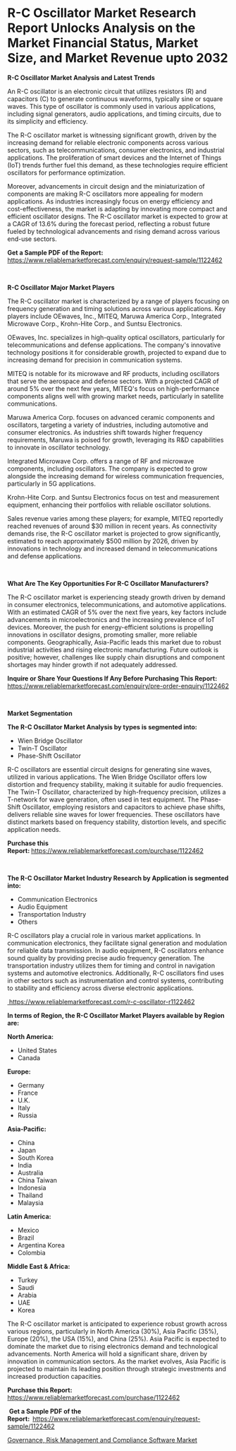 <p><h1>R-C Oscillator Market Research Report Unlocks Analysis on the Market Financial Status, Market Size, and Market Revenue upto 2032</h1></p><p><strong>R-C Oscillator Market Analysis and Latest Trends</strong></p>
<p><p>An R-C oscillator is an electronic circuit that utilizes resistors (R) and capacitors (C) to generate continuous waveforms, typically sine or square waves. This type of oscillator is commonly used in various applications, including signal generators, audio applications, and timing circuits, due to its simplicity and efficiency.</p><p>The R-C oscillator market is witnessing significant growth, driven by the increasing demand for reliable electronic components across various sectors, such as telecommunications, consumer electronics, and industrial applications. The proliferation of smart devices and the Internet of Things (IoT) trends further fuel this demand, as these technologies require efficient oscillators for performance optimization. </p><p>Moreover, advancements in circuit design and the miniaturization of components are making R-C oscillators more appealing for modern applications. As industries increasingly focus on energy efficiency and cost-effectiveness, the market is adapting by innovating more compact and efficient oscillator designs. The R-C oscillator market is expected to grow at a CAGR of 13.6% during the forecast period, reflecting a robust future fueled by technological advancements and rising demand across various end-use sectors.</p></p>
<p><strong>Get a Sample PDF of the Report:&nbsp;</strong> <a href="https://www.reliablemarketforecast.com/enquiry/request-sample/1122462?utm_campaign=2439&utm_medium=2&utm_source=Github&utm_content=ia&utm_term=30032025&utm_id=r-c-oscillator">https://www.reliablemarketforecast.com/enquiry/request-sample/1122462</a></p>
<p>&nbsp;</p>
<p><strong>R-C Oscillator Major Market Players</strong></p>
<p><p>The R-C oscillator market is characterized by a range of players focusing on frequency generation and timing solutions across various applications. Key players include OEwaves, Inc., MITEQ, Maruwa America Corp., Integrated Microwave Corp., Krohn-Hite Corp., and Suntsu Electronics.</p><p>OEwaves, Inc. specializes in high-quality optical oscillators, particularly for telecommunications and defense applications. The company's innovative technology positions it for considerable growth, projected to expand due to increasing demand for precision in communication systems. </p><p>MITEQ is notable for its microwave and RF products, including oscillators that serve the aerospace and defense sectors. With a projected CAGR of around 5% over the next few years, MITEQ's focus on high-performance components aligns well with growing market needs, particularly in satellite communications.</p><p>Maruwa America Corp. focuses on advanced ceramic components and oscillators, targeting a variety of industries, including automotive and consumer electronics. As industries shift towards higher frequency requirements, Maruwa is poised for growth, leveraging its R&D capabilities to innovate in oscillator technology.</p><p>Integrated Microwave Corp. offers a range of RF and microwave components, including oscillators. The company is expected to grow alongside the increasing demand for wireless communication frequencies, particularly in 5G applications. </p><p>Krohn-Hite Corp. and Suntsu Electronics focus on test and measurement equipment, enhancing their portfolios with reliable oscillator solutions. </p><p>Sales revenue varies among these players; for example, MITEQ reportedly reached revenues of around $30 million in recent years. As connectivity demands rise, the R-C oscillator market is projected to grow significantly, estimated to reach approximately $500 million by 2026, driven by innovations in technology and increased demand in telecommunications and defense applications.</p></p>
<p>&nbsp;</p>
<p><strong>What Are The Key Opportunities For R-C Oscillator Manufacturers?</strong></p>
<p><p>The R-C oscillator market is experiencing steady growth driven by demand in consumer electronics, telecommunications, and automotive applications. With an estimated CAGR of 5% over the next five years, key factors include advancements in microelectronics and the increasing prevalence of IoT devices. Moreover, the push for energy-efficient solutions is propelling innovations in oscillator designs, promoting smaller, more reliable components. Geographically, Asia-Pacific leads this market due to robust industrial activities and rising electronic manufacturing. Future outlook is positive; however, challenges like supply chain disruptions and component shortages may hinder growth if not adequately addressed.</p></p>
<p><strong>Inquire or Share Your Questions If Any Before Purchasing This Report:</strong> <a href="https://www.reliablemarketforecast.com/enquiry/pre-order-enquiry/1122462?utm_campaign=2439&utm_medium=2&utm_source=Github&utm_content=ia&utm_term=30032025&utm_id=r-c-oscillator">https://www.reliablemarketforecast.com/enquiry/pre-order-enquiry/1122462</a></p>
<p>&nbsp;</p>
<p><strong>Market Segmentation</strong></p>
<p><strong>The R-C Oscillator Market Analysis by types is segmented into:</strong></p>
<p><ul><li>Wien Bridge Oscillator</li><li>Twin-T Oscillator</li><li>Phase-Shift Oscillator</li></ul></p>
<p><p>R-C oscillators are essential circuit designs for generating sine waves, utilized in various applications. The Wien Bridge Oscillator offers low distortion and frequency stability, making it suitable for audio frequencies. The Twin-T Oscillator, characterized by high-frequency precision, utilizes a T-network for wave generation, often used in test equipment. The Phase-Shift Oscillator, employing resistors and capacitors to achieve phase shifts, delivers reliable sine waves for lower frequencies. These oscillators have distinct markets based on frequency stability, distortion levels, and specific application needs.</p></p>
<p><strong>Purchase this Report:&nbsp;</strong><a href="https://www.reliablemarketforecast.com/purchase/1122462?utm_campaign=2439&utm_medium=2&utm_source=Github&utm_content=ia&utm_term=30032025&utm_id=r-c-oscillator">https://www.reliablemarketforecast.com/purchase/1122462</a></p>
<p>&nbsp;</p>
<p><strong>The R-C Oscillator Market Industry Research by Application is segmented into:</strong></p>
<p><ul><li>Communication Electronics</li><li>Audio Equipment</li><li>Transportation Industry</li><li>Others</li></ul></p>
<p><p>R-C oscillators play a crucial role in various market applications. In communication electronics, they facilitate signal generation and modulation for reliable data transmission. In audio equipment, R-C oscillators enhance sound quality by providing precise audio frequency generation. The transportation industry utilizes them for timing and control in navigation systems and automotive electronics. Additionally, R-C oscillators find uses in other sectors such as instrumentation and control systems, contributing to stability and efficiency across diverse electronic applications.</p></p>
<p><a href="https://www.reliablemarketforecast.com/r-c-oscillator-r1122462?utm_campaign=2439&utm_medium=2&utm_source=Github&utm_content=ia&utm_term=30032025&utm_id=r-c-oscillator">&nbsp;https://www.reliablemarketforecast.com/r-c-oscillator-r1122462</a></p>
<p><strong>In terms of Region, the R-C Oscillator Market Players available by Region are:</strong></p>
<p>
    <p> <strong> North America: </strong>
        <ul>
            <li>United States</li>
            <li>Canada</li>
        </ul>
        </p> 
    <p> <strong> Europe: </strong>
        <ul>
            <li>Germany</li>
            <li>France</li>
            <li>U.K.</li>
            <li>Italy</li>
            <li>Russia</li>
        </ul>
        </p> 
    <p> <strong> Asia-Pacific: </strong>
        <ul>
            <li>China</li>
            <li>Japan</li>
            <li>South Korea</li>
            <li>India</li>
            <li>Australia</li>
            <li>China Taiwan</li>
            <li>Indonesia</li>
            <li>Thailand</li>
            <li>Malaysia</li>
        </ul>
        </p> 
    <p> <strong> Latin America: </strong>
        <ul>
            <li>Mexico</li>
            <li>Brazil</li>
            <li>Argentina Korea</li>
            <li>Colombia</li>
        </ul>
        </p> 
    <p> <strong> Middle East & Africa: </strong>
        <ul>
            <li>Turkey</li>
            <li>Saudi</li>
            <li>Arabia</li>
            <li>UAE</li>
            <li>Korea</li>
        </ul>
    </p>
    </p>
<p><p>The R-C oscillator market is anticipated to experience robust growth across various regions, particularly in North America (30%), Asia Pacific (35%), Europe (20%), the USA (15%), and China (25%). Asia Pacific is expected to dominate the market due to rising electronics demand and technological advancements. North America will hold a significant share, driven by innovation in communication sectors. As the market evolves, Asia Pacific is projected to maintain its leading position through strategic investments and increased production capacities.</p></p>
<p><strong>Purchase this Report: </strong><a href="https://www.reliablemarketforecast.com/purchase/1122462?utm_campaign=2439&utm_medium=2&utm_source=Github&utm_content=ia&utm_term=30032025&utm_id=r-c-oscillator">https://www.reliablemarketforecast.com/purchase/1122462</a></p>
<p>&nbsp;<strong>Get a Sample PDF of the Report:&nbsp;&nbsp;</strong><a href="https://www.reliablemarketforecast.com/enquiry/request-sample/1122462?utm_campaign=2439&utm_medium=2&utm_source=Github&utm_content=ia&utm_term=30032025&utm_id=r-c-oscillator">https://www.reliablemarketforecast.com/enquiry/request-sample/1122462</a></p>
<p><strong></strong></p>
<p><p><a href="https://github.com/kathiestrine5ty/Market-Research-Report-List-2/blob/main/governance-risk-management-and-compliance-software-market.md?utm_campaign=2439&utm_medium=2&utm_source=Github&utm_content=ia&utm_term=30032025&utm_id=r-c-oscillator">Governance, Risk Management and Compliance Software Market</a></p></p>
